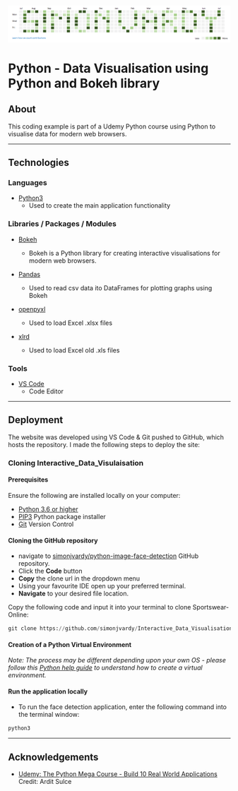 ![My Logo](https://github.com/simonjvardy/simonjvardy/blob/main/assets/img/GitHub-name.png)

# Python - Data Visualisation using Python and Bokeh library #

## About ##

This coding example is part of a Udemy Python course using Python to visualise data for modern web browsers.

---

## Technologies ##

### **Languages** ###

- [Python3](https://www.python.org/)
  - Used to create the main application functionality

### **Libraries / Packages / Modules** ###

- [Bokeh](https://docs.bokeh.org/en/latest/index.html)
  - Bokeh is a Python library for creating interactive visualisations for modern web browsers.
- [Pandas]()
  - Used to read csv data ito DataFrames for plotting graphs using Bokeh

- [openpyxl]()
  - Used to load Excel .xlsx files

- [xlrd]()
  - Used to load Excel old .xls files

### **Tools** ###

- [VS Code](https://code.visualstudio.com/)
  - Code Editor

---

## Deployment ##

The website was developed using VS Code & Git pushed to GitHub, which hosts the repository. I made the following steps to deploy the site:

### **Cloning Interactive_Data_Visulaisation** ###

#### **Prerequisites** ###

Ensure the following are installed locally on your computer:

- [Python 3.6 or higher](https://www.python.org/downloads/)
- [PIP3](https://pypi.org/project/pip/) Python package installer
- [Git](https://git-scm.com/) Version Control

#### **Cloning the GitHub repository** ####

- navigate to [simonjvardy/python-image-face-detection](https://github.com/simonjvardy/Interactive_Data_Visualisation) GitHub repository.
- Click the **Code** button
- **Copy** the clone url in the dropdown menu
- Using your favourite IDE open up your preferred terminal.
- **Navigate** to your desired file location.

Copy the following code and input it into your terminal to clone Sportswear-Online:

```Python
git clone https://github.com/simonjvardy/Interactive_Data_Visualisation.git
```

#### **Creation of a Python Virtual Environment** ####

*Note: The process may be different depending upon your own OS - please follow this [Python help guide](https://python.readthedocs.io/en/latest/library/venv.html) to understand how to create a virtual environment.*

#### **Run the application locally** ####

- To run the face detection application, enter the following command into the terminal window:

```Python
python3
```

---

## Acknowledgements ##

- [Udemy: The Python Mega Course - Build 10 Real World Applications](https://www.udemy.com/course/the-python-mega-course/) Credit: Ardit Sulce
